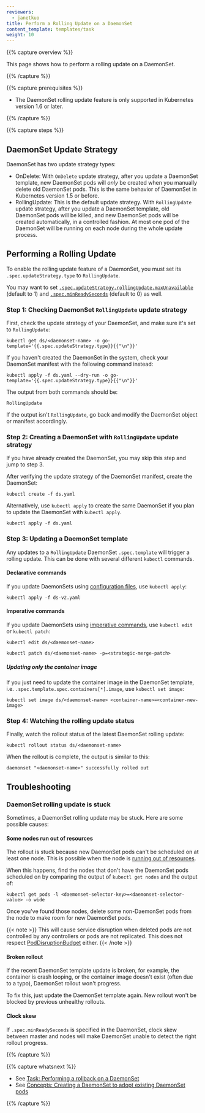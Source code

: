 ```yaml
---
reviewers:
  - janetkuo
title: Perform a Rolling Update on a DaemonSet
content_template: templates/task
weight: 10
---
```


{{% capture overview %}}

This page shows how to perform a rolling update on a DaemonSet.

{{% /capture %}}

{{% capture prerequisites %}}

- The DaemonSet rolling update feature is only supported in Kubernetes version
  1.6 or later.

{{% /capture %}}

{{% capture steps %}}

## DaemonSet Update Strategy

DaemonSet has two update strategy types:

- OnDelete: With `OnDelete` update strategy, after you update a DaemonSet
  template, new DaemonSet pods will _only_ be created when you manually delete
  old DaemonSet pods. This is the same behavior of DaemonSet in Kubernetes
  version 1.5 or before.
- RollingUpdate: This is the default update strategy.
  With `RollingUpdate` update strategy, after you update a DaemonSet template,
  old DaemonSet pods will be killed, and new DaemonSet pods will be created
  automatically, in a controlled fashion. At most one pod of the DaemonSet will
  be running on each node during the whole update process.

## Performing a Rolling Update

To enable the rolling update feature of a DaemonSet, you must set its
`.spec.updateStrategy.type` to `RollingUpdate`.

You may want to set
[`.spec.updateStrategy.rollingUpdate.maxUnavailable`](/docs/concepts/workloads/controllers/deployment/#max-unavailable)
(default to 1) and
[`.spec.minReadySeconds`](/docs/concepts/workloads/controllers/deployment/#min-ready-seconds)
(default to 0) as well.

### Step 1: Checking DaemonSet `RollingUpdate` update strategy

First, check the update strategy of your DaemonSet, and make sure it's set to
`RollingUpdate`:

```shell
kubectl get ds/<daemonset-name> -o go-template='{{.spec.updateStrategy.type}}{{"\n"}}'
```

If you haven't created the DaemonSet in the system, check your DaemonSet
manifest with the following command instead:

```shell
kubectl apply -f ds.yaml --dry-run -o go-template='{{.spec.updateStrategy.type}}{{"\n"}}'
```

The output from both commands should be:

```shell
RollingUpdate
```

If the output isn't `RollingUpdate`, go back and modify the DaemonSet object or
manifest accordingly.

### Step 2: Creating a DaemonSet with `RollingUpdate` update strategy

If you have already created the DaemonSet, you may skip this step and jump to
step 3.

After verifying the update strategy of the DaemonSet manifest, create the
DaemonSet:

```shell
kubectl create -f ds.yaml
```

Alternatively, use `kubectl apply` to create the same DaemonSet if you plan to
update the DaemonSet with `kubectl apply`.

```shell
kubectl apply -f ds.yaml
```

### Step 3: Updating a DaemonSet template

Any updates to a `RollingUpdate` DaemonSet `.spec.template` will trigger a
rolling update. This can be done with several different `kubectl` commands.

#### Declarative commands

If you update DaemonSets using
[configuration files](/docs/tasks/manage-kubernetes-objects/declarative-config/),
use `kubectl apply`:

```shell
kubectl apply -f ds-v2.yaml
```

#### Imperative commands

If you update DaemonSets using
[imperative commands](/docs/tasks/manage-kubernetes-objects/imperative-command/),
use `kubectl edit` or `kubectl patch`:

```shell
kubectl edit ds/<daemonset-name>
```

```shell
kubectl patch ds/<daemonset-name> -p=<strategic-merge-patch>
```

##### Updating only the container image

If you just need to update the container image in the DaemonSet template, i.e.
`.spec.template.spec.containers[*].image`, use `kubectl set image`:

```shell
kubectl set image ds/<daemonset-name> <container-name>=<container-new-image>
```

### Step 4: Watching the rolling update status

Finally, watch the rollout status of the latest DaemonSet rolling update:

```shell
kubectl rollout status ds/<daemonset-name>
```

When the rollout is complete, the output is similar to this:

```shell
daemonset "<daemonset-name>" successfully rolled out
```

## Troubleshooting

### DaemonSet rolling update is stuck

Sometimes, a DaemonSet rolling update may be stuck. Here are some possible
causes:

#### Some nodes run out of resources

The rollout is stuck because new DaemonSet pods can't be scheduled on at least
one node. This is possible when the node is
[running out of resources](/docs/tasks/administer-cluster/out-of-resource/).

When this happens, find the nodes that don't have the DaemonSet pods scheduled
on by comparing the output of `kubectl get nodes` and the output of:

```shell
kubectl get pods -l <daemonset-selector-key>=<daemonset-selector-value> -o wide
```

Once you've found those nodes, delete some non-DaemonSet pods from the node to
make room for new DaemonSet pods.

{{< note >}} This will cause service disruption when deleted pods are not
controlled by any controllers or pods are not replicated. This does not respect
[PodDisruptionBudget](/docs/tasks/configure-pod-container/configure-pod-disruption-budget/)
either. {{< /note >}}

#### Broken rollout

If the recent DaemonSet template update is broken, for example, the container is
crash looping, or the container image doesn't exist (often due to a typo),
DaemonSet rollout won't progress.

To fix this, just update the DaemonSet template again. New rollout won't be
blocked by previous unhealthy rollouts.

#### Clock skew

If `.spec.minReadySeconds` is specified in the DaemonSet, clock skew between
master and nodes will make DaemonSet unable to detect the right rollout
progress.

{{% /capture %}}

{{% capture whatsnext %}}

- See
  [Task: Performing a rollback on a DaemonSet](/docs/tasks/manage-daemon/rollback-daemon-set/)
- See
  [Concepts: Creating a DaemonSet to adopt existing DaemonSet pods](/docs/concepts/workloads/controllers/daemonset/)

{{% /capture %}}
